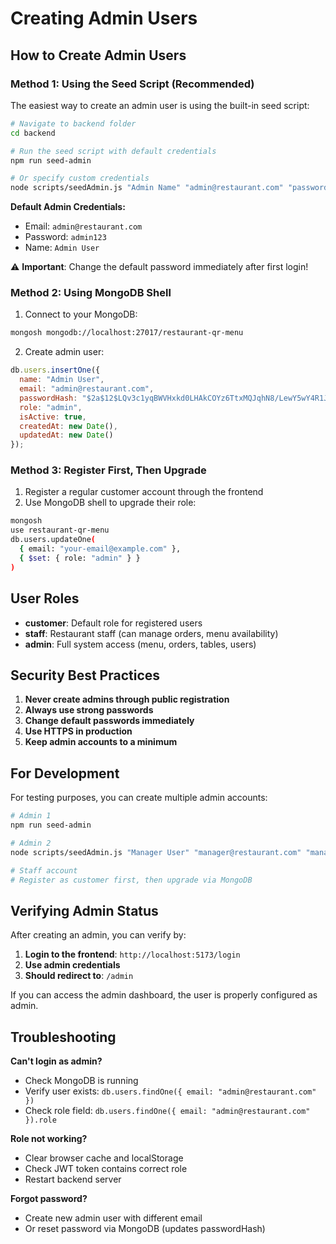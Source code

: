 # Creating Admin Users

## How to Create Admin Users

### Method 1: Using the Seed Script (Recommended)

The easiest way to create an admin user is using the built-in seed script:

```bash
# Navigate to backend folder
cd backend

# Run the seed script with default credentials
npm run seed-admin

# Or specify custom credentials
node scripts/seedAdmin.js "Admin Name" "admin@restaurant.com" "password123"
```

**Default Admin Credentials:**
- Email: `admin@restaurant.com`
- Password: `admin123`
- Name: `Admin User`

⚠️ **Important**: Change the default password immediately after first login!

### Method 2: Using MongoDB Shell

1. Connect to your MongoDB:
```bash
mongosh mongodb://localhost:27017/restaurant-qr-menu
```

2. Create admin user:
```javascript
db.users.insertOne({
  name: "Admin User",
  email: "admin@restaurant.com",
  passwordHash: "$2a$12$LQv3c1yqBWVHxkd0LHAkCOYz6TtxMQJqhN8/LewY5wY4R1J5Yz5Zm", // bcrypt hash of "admin123"
  role: "admin",
  isActive: true,
  createdAt: new Date(),
  updatedAt: new Date()
});
```

### Method 3: Register First, Then Upgrade

1. Register a regular customer account through the frontend
2. Use MongoDB shell to upgrade their role:
```bash
mongosh
use restaurant-qr-menu
db.users.updateOne(
  { email: "your-email@example.com" },
  { $set: { role: "admin" } }
)
```

## User Roles

- **customer**: Default role for registered users
- **staff**: Restaurant staff (can manage orders, menu availability)
- **admin**: Full system access (menu, orders, tables, users)

## Security Best Practices

1. **Never create admins through public registration**
2. **Always use strong passwords**
3. **Change default passwords immediately**
4. **Use HTTPS in production**
5. **Keep admin accounts to a minimum**

## For Development

For testing purposes, you can create multiple admin accounts:

```bash
# Admin 1
npm run seed-admin

# Admin 2
node scripts/seedAdmin.js "Manager User" "manager@restaurant.com" "manager123"

# Staff account
# Register as customer first, then upgrade via MongoDB
```

## Verifying Admin Status

After creating an admin, you can verify by:

1. **Login to the frontend**: `http://localhost:5173/login`
2. **Use admin credentials**
3. **Should redirect to**: `/admin`

If you can access the admin dashboard, the user is properly configured as admin.

## Troubleshooting

**Can't login as admin?**
- Check MongoDB is running
- Verify user exists: `db.users.findOne({ email: "admin@restaurant.com" })`
- Check role field: `db.users.findOne({ email: "admin@restaurant.com" }).role`

**Role not working?**
- Clear browser cache and localStorage
- Check JWT token contains correct role
- Restart backend server

**Forgot password?**
- Create new admin user with different email
- Or reset password via MongoDB (updates passwordHash)

